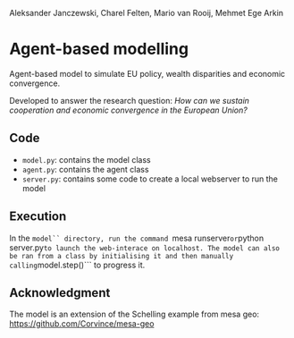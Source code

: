 Aleksander Janczewski, Charel Felten, Mario van Rooij, Mehmet Ege Arkin

# Agent-based modelling

Agent-based model to simulate EU policy, wealth disparities and economic convergence.

Developed to answer the research question: *How can we sustain cooperation and economic convergence in the European Union?*

## Code

- ```model.py```: contains the model class
- ```agent.py```: contains the agent class
- ```server.py```: contains some code to create a local webserver to run the model

## Execution

In the ```model`` directory, run the command ```mesa runserver``` or ```python server.py``` to launch the web-interace on localhost. The model can also be ran from a class by initialising it and then manually calling ```model.step()``` to progress it.

## Acknowledgment

The model is an extension of the Schelling example from mesa geo: https://github.com/Corvince/mesa-geo






